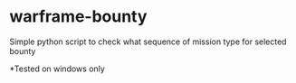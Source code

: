 # warframe-bounty
Simple python script to check what sequence of mission type for selected bounty

*Tested on windows only
